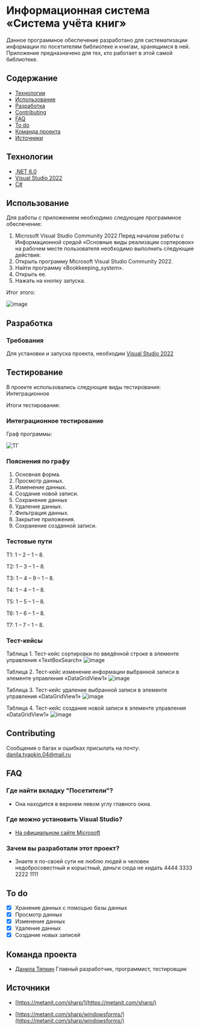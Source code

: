 Информационная система «Система учёта книг»
===
Данное программное обеспечение разработано для систематизации информации по посетителям библиотеке и книгам, хранящимся в ней. Приложение предназначено для тех, кто работает в этой самой библиотеке.

Содержание
-------
* [Технологии](#Технологии)
* [Использование](#Использование)
* [Разработка](#Разработка)
* [Contributing](#Contributing)
* [FAQ](#FAQ)
* [To do](#To-do)
* [Команда проекта](#Команда-проекта)
* [Источники](#Источники)

Технологии
-------
* [.NET 6.0](https://learn.microsoft.com/ru-ru/dotnet/welcome)
* [Visual Studio 2022](https://visualstudio.microsoft.com/ru/)
* [C#](https://learn.microsoft.com/ru-ru/dotnet/csharp/tour-of-csharp/)

Использование
-------
Для работы с приложением необходимо следующее программное обеспечение:

1. Microsoft Visual Studio Community 2022 Перед началом работы с Информационной средой «Основные виды реализации сортировок» на рабочем месте пользователя необходимо выполнить следующие действия:
2. Открыть программу Microsoft Visual Studio Community 2022.
3. Найти программу «Bookkeeping_system».
4. Открыть ее.
5. Нажать на кнопку запуска.

Итог этого:

![image](https://github.com/tyapckindan/Bookkeeping_system/assets/117898240/59d0195c-5b31-4f67-b10b-d9f6a147f97d)

Разработка
-------
### Требования
Для установки и запуска проекта, необходим [Visual Studio 2022](https://visualstudio.microsoft.com/ru/)

Тестирование
-------
В проекте использовались следующие виды тестирования: Интеграционное

Итоги тестирования:

### Интеграционное тестирование

Граф программы:

![ТГ](https://github.com/tyapckindan/Bookkeeping_system/assets/117898240/48bbaedc-b692-433d-a232-3b170e21b1d1)

### Пояснения по графу

1.	Основная форма.
2.	Просмотр данных.
3.	Изменение данных.
4.	Создание новой записи.
5.	Сохранение данных
6.	Удаление данных.
7.	Фильтрация данных.
8.	Закрытие приложения.
9.	Сохранение созданной записи.

### Тестовые пути

Т1: 1 – 2 – 1 – 8.

Т2: 1 – 3 – 1 – 8.

Т3: 1 – 4 – 9 – 1 – 8.

Т4: 1 – 4 – 1 – 8.

Т5: 1 – 5 – 1 – 8.

Т6: 1 – 6 – 1 – 8.

Т7: 1 – 7 – 1 – 8.


### Тест-кейсы

Таблица 1. Тест-кейс сортировки по введённой строке в элементе управления «TextBoxSearch»
![image](https://github.com/tyapckindan/Bookkeeping_system/assets/117898240/e2e2852f-a166-405b-b3b8-a650abdd93c5)

Таблица 2. Тест-кейс изменение информации выбранной записи в элементе управления «DataGridView1»
![image](https://github.com/tyapckindan/Bookkeeping_system/assets/117898240/082a2525-2561-4492-b9ee-4828acbea978)

Таблица 3. Тест-кейс удаление выбранной записи в элементе управления «DataGridView1»
![image](https://github.com/tyapckindan/Bookkeeping_system/assets/117898240/d22b5e96-c179-4bad-b34a-9e4e36ec0c96)

Таблица 4. Тест-кейс создание новой записи в элементе управления «DataGridView1»
![image](https://github.com/tyapckindan/Bookkeeping_system/assets/117898240/b85e5f94-2ee4-430e-a118-39d20311dd47)

Contributing
-------
Сообщения о багах и ошибках присылать на почту: danila.tyapkin.04@mail.ru

FAQ
-------
### Где найти вкладку "Посетители"?
* Она находится в верхнем левом углу главного окна.
### Где можно установить Visual Studio?
* [На официальном сайте Microsoft](https://visualstudio.microsoft.com/ru/)
### Зачем вы разработали этот проект?
* Знаете я по-своей сути не люблю людей и человек недобросовестный и корыстный, деньги сюда не кидать 4444 3333 2222 1111

To do
-------
- [x] Хранение данных с помощью базы данных
- [x] Просмотр данных
- [x] Изменение данных
- [x] Удаление данных
- [x] Создание новых записей

Команда проекта
-------
* [Данила Тяпкин](https://vk.com/vitoskalett) Главный разработчик, программист, тестировщик

Источники
-------

* [https://metanit.com/sharp/](https://metanit.com/sharp/)

* [https://metanit.com/sharp/windowsforms/](https://metanit.com/sharp/windowsforms/)
